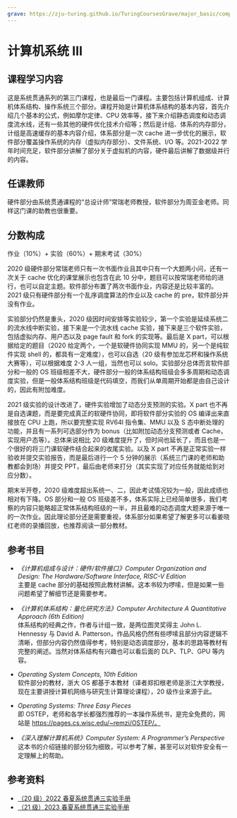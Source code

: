 ```yaml
---
grave: https://zju-turing.github.io/TuringCoursesGrave/major_basic/computer_system3/
---
```


# 计算机系统 Ⅲ

## 课程学习内容
这是系统贯通系列的第三门课程，也是最后一门课程。主要包括计算机组成、计算机体系结构、操作系统三个部分。课程开始是计算机体系结构的基本内容，首先介绍几个基本的公式，例如摩尔定律、CPU 效率等，接下来介绍静态调度和动态调度流水线，还有一些其他的硬件优化技术介绍等；然后是计组、体系的内存部分，计组是高速缓存的基本内容介绍，体系部分是一次 cache 进一步优化的展示，软件部分覆盖操作系统的内存（虚拟内存部分）、文件系统、I/O 等。2021-2022 学年时间充足，软件部分讲解了部分关于虚拟机的内容，硬件最后讲解了数据级并行的内容。

## 任课教师
硬件部分由系统贯通课程的“总设计师”常瑞老师教授，软件部分为周亚金老师。同样这门课的助教也很重要。

## 分数构成
作业（10%）+ 实验（60%）+ 期末考试（30%）

2020 级硬件部分常瑞老师只有一次书面作业且其中只有一个大题两小问，还有一次关于 cache 优化的课堂展示也包含在此 10 分中，题目可以按常瑞老师给的进行，也可以自定主题。软件部分布置了两次书面作业，内容还是比较丰富的。2021 级只有硬件部分有一个乱序调度算法的作业以及 cache 的 pre，软件部分并没有作业。

实验部分仍然是重头，2020 级因时间安排等实验较少，第一个实验是延续系统二的流水线中断实验，接下来是一个流水线 cache 实验，接下来是三个软件实验，包括虚拟内存、用户态以及 page fault 和 fork 的实现等。最后是 X part，可以根据给定的题目（2020 给定两个，一个是软硬件协同实现 MMU 的，另一个是纯软件实现 shell 的，都具有一定难度），也可以自选（20 级有参加龙芯杯和操作系统大赛等），可以根据难度 2-3 人一组，当然也可以 solo。实验部分总体而言软件部分和一般的 OS 班级相差不大，硬件部分一般的体系结构班级会多多周期和动态调度实验，但是一般体系结构班级是代码填空，而我们从单周期开始都是由自己设计的，因此有附加难度。

2021 级实验的设计改进了，硬件实验增加了动态分支预测的实验。X part 也不再是自选课题，而是要完成真正的软硬件协同，即将软件部分实验的 OS 编译出来直接放在 CPU 上跑，所以要完整实现 RV64I 指令集、MMU 以及 S 态中断处理的功能，并且有一系列可选部分作为 bonus（比如附加动态分支预测或者 Cache，实现用户态等）。总体来说相比 20 级难度提升了，但时间也延长了，而且也是一个很好的将三门课软硬件结合起来的收尾实验。以及 X part 不再是正常实验一样验收并提交实验报告，而是最后进行一个 5 分钟的展示（系统三门课的老师和助教都会到场）并提交 PPT，最后由老师来打分（其实实现了对应任务就能给到对应分数）。

期末半开卷，2020 级难度超出系统一、二，因此考试情况较为一般，因此成绩也相对有下降。OS 部分和一般 OS 班级差不多，体系实际上已经简单很多，我们考察的内容只能略超正常体系结构班级的一半，并且最难的动态调度大题来源于唯一的一次作业。因此理论部分还是需要重视，体系部分如果希望了解更多可以看姜晓红老师的录播回放，也推荐阅读一部分教材。

## 参考书目
- *《计算机组成与设计：硬件/软件接口》Computer Organization and Design: The Hardware/Software Interface, RISC-V Edition*  
    主要是 cache 部分的基础按照此教材讲解。这本书较为啰嗦，但是如果一些问题希望了解细节还是需要参考。
    
- *《计算机体系结构：量化研究方法》Computer Architecture A Quantitative Approach (6th Edition)*  
    体系结构的经典之作，作者与计组一致，是两位图灵奖得主 John L. Hennessy 与 David A. Patterson，作品风格仍然有些啰嗦且部分内容逻辑不清晰，但部分内容仍然值得参考，特别是动态调度部分，基本的思路等教材有完整的阐述。当然对体系结构有兴趣也可以看后面的 DLP、TLP、GPU 等内容。

* *Operating System Concepts, 10th Edition*  
    软件部分的教材，浙大 OS 都基于本教材（译者郑扣根老师是浙江大学教授，现在主要讲授计算机网络与研究生计算理论课程），20 级作业来源于此。

* *Operating Systems: Three Easy Pieces*  
    即 OSTEP，老师和各学长都强烈推荐的一本操作系统书，是完全免费的，网站是 https://pages.cs.wisc.edu/~remzi/OSTEP/。

* *《深入理解计算机系统》Computer System: A Programmer’s Perspective*  
    这本书的介绍链接的部分较为细致，可以参考了解，甚至可以对软件安全有一定理解上的帮助。

## 参考资料

- [（20 级）2022 春夏系统贯通三实验手册](https://computer_architecture_cr_zju.gitee.io/sys3lab-2022-stu/)
- [（21 级）2023 春夏系统贯通三实验手册](https://parfaity.gitee.io/sys3lab-2023-stu/)